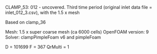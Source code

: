CLAMP_53: 012 - uncovered. Third time period (original inlet data file = inlet_012_3.csv), with the 1.5 x mesh

Based on clamp_36

Mesh: 1.5 x super coarse mesh (ca 6000 cells)
OpenFOAM version: 9
Solver: clampPimpleFoam v6 and pimpleFoam

D = 101699
F = 367
QrMulti = 1
